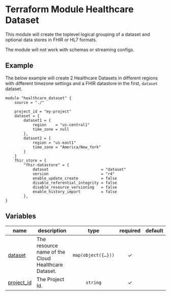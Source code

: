 # Terraform Module Healthcare Dataset

This module will create the toplevel logical grouping of a dataset and optional data stores in FHIR or HL7 formats.

The module will not work with schemas or streaming configs.

## Example

The below example will create 2 Healthcare Datasets in different regions with different timezone settings and a FHIR datastore in the first, `dataset` dataset.

```hcl
module "healthcare_dataset" {
    source = "./"

    project_id = "my-project"
    dataset = {
        dataset1 = {
            region    = "us-central1"
            time_zone = null
        },
        dataset2 = {
            region = "us-east1"
            time_zone = "America/New_York"
        }
    }
    fhir_store = {
        "fhir-datastore" = {
            dataset                       = "dataset"
            version                       = "r4"
            enable_update_create          = false
            disable_referential_integrity = false
            disable_resource_versioning   = false
            enable_history_import         = false
        },
}
```
<!-- BEGIN TFDOC -->

## Variables

| name | description | type | required | default |
|---|---|:---:|:---:|:---:|
| [dataset](variables.tf#L6) | The resource name of the Cloud Healthcare Dataset. | <code title="map&#40;object&#40;&#123;&#10;  region    &#61; string &#35;Location of the Healthcare Dataset.&#10;  time_zone &#61; string &#35;Timezone. if null will default to UTC&#10;&#10;&#10;&#125;&#41;&#41;">map&#40;object&#40;&#123;&#8230;&#125;&#41;&#41;</code> | ✓ |  |
| [project_id](variables.tf#L1) | The Project Id. | <code>string</code> | ✓ |  |

<!-- END TFDOC -->
